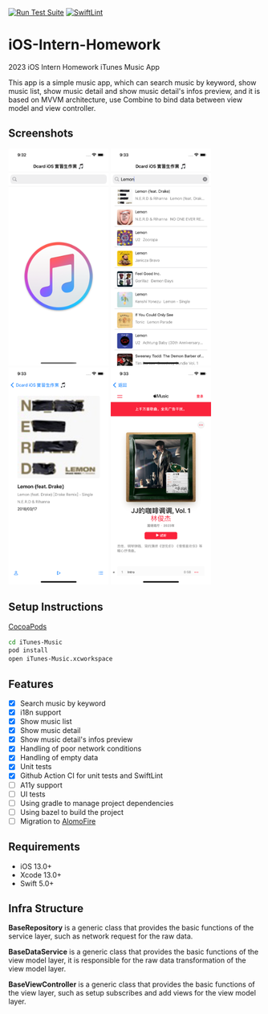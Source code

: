 [![Run Test Suite](https://github.com/TastyHeadphones/iOS-Intern-Homework/actions/workflows/tests.yml/badge.svg?branch=main)](https://github.com/TastyHeadphones/iOS-Intern-Homework/actions/workflows/tests.yml)
[![SwiftLint](https://github.com/TastyHeadphones/iOS-Intern-Homework/actions/workflows/tests.yml/badge.svg?branch=main)](https://github.com/TastyHeadphones/iOS-Intern-Homework/actions/workflows/tests.yml)


# iOS-Intern-Homework
2023 iOS Intern Homework iTunes Music App

This app is a simple music app, which can search music by keyword, show music list, show music detail and show music detail's infos preview, and it is based on MVVM architecture, use Combine to bind data between view model and view controller.

Screenshots
---------
<p float="left">
  <img src="./Screenshots/home.png" width="200" />
  <img src="./Screenshots/homewithsearch.png" width="200" /> 
  <img src="./Screenshots/detail.png" width="200" />
  <img src="./Screenshots/preview.png" width="200" />
</p>

Setup Instructions
------------------
[CocoaPods](http://cocoapods.org)
```bash
cd iTunes-Music
pod install
open iTunes-Music.xcworkspace
```

Features
--------
- [x] Search music by keyword
- [x] i18n support
- [x] Show music list
- [x] Show music detail
- [x] Show music detail's infos preview
- [x] Handling of poor network conditions
- [x] Handling of empty data
- [x] Unit tests
- [x] Github Action CI for unit tests and SwiftLint
- [ ] A11y support
- [ ] UI tests
- [ ] Using gradle to manage project dependencies
- [ ] Using bazel to build the project
- [ ] Migration to [AlomoFire](https://github.com/Alamofire/Alamofire)

Requirements
------------
- iOS 13.0+
- Xcode 13.0+
- Swift 5.0+

Infra Structure
---------------
**BaseRepository** is a generic class that provides the basic functions of the service layer, such as network request for the raw data.

**BaseDataService** is a generic class that provides the basic functions of the view model layer, it is responsible for the raw data transformation of the view model layer.

**BaseViewController** is a generic class that provides the basic functions of the view layer, such as setup subscribes and add views for the view model layer.